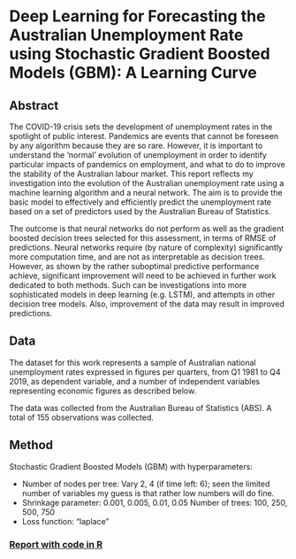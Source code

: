 # Deep Learning for Forecasting the Australian Unemployment Rate using Stochastic Gradient Boosted Models (GBM): A Learning Curve

## Abstract

The COVID-19 crisis sets the development of unemployment rates in the spotlight of public interest. Pandemics are events that cannot be foreseen by any algorithm because they are so rare. However, it is important to understand the ‘normal’ evolution of unemployment in order to identify particular impacts of pandemics on employment, and what to do to improve the stability of the Australian labour market.
This report reflects my investigation into the evolution of the Australian unemployment rate using a machine learning algorithm and a neural network. The aim is to provide the basic model to effectively and efficiently predict the unemployment rate based on a set of predictors used by the Australian Bureau of Statistics.

The outcome is that neural networks do not perform as well as the gradient boosted decision trees selected for this assessment, in terms of RMSE of predictions. Neural networks require (by nature of complexity) significantly more computation time, and are not as interpretable as decision trees. However, as shown by the rather suboptimal predictive performance achieve, significant improvement will need to be achieved in further work dedicated to both methods. Such can be investigations into more sophisticated models in deep learning (e.g. LSTM), and attempts in other decision tree models. Also, improvement of the data may result in improved predictions.

## Data

The dataset for this work represents a sample of Australian national unemployment rates expressed in figures per quarters, from Q1 1981 to Q4 2019, as dependent variable, and a number of independent variables representing economic figures as described below. 

The data was collected from the Australian Bureau of Statistics (ABS). A total of 155 observations was collected.

## Method

Stochastic Gradient Boosted Models (GBM) with hyperparameters:

- Number of nodes per tree: Vary 2, 4 (if time left: 6); seen the limited number of variables my guess is that rather low numbers will do fine.
- Shrinkage parameter: 0.001, 0.005, 0.01, 0.05 Number of trees: 100, 250, 500, 750
- Loss function: “laplace”

### [Report with code in R](https://github.com/sachaschwab/R-LSTM-XBoost/blob/master/R%20code/A3_Sacha_Schwab_Markdown.Rmd)

